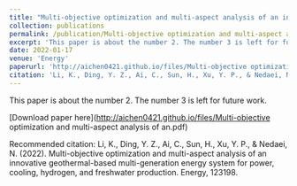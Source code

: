 ```yaml
---
title: "Multi-objective optimization and multi-aspect analysis of an innovative geothermal-based multi-generation energy system for power, cooling, hydrogen, and freshwater production"
collection: publications
permalink: /publication/Multi-objective optimization and multi-aspect analysis of an innovative geothermal-based multi-generation energy system for power, cooling, hydrogen, and freshwater production
excerpt: 'This paper is about the number 2. The number 3 is left for future work.'
date: 2022-01-17
venue: 'Energy'
paperurl: 'http://aichen0421.github.io/files/Multi-objective optimization and multi-aspect analysis of an.pdf'
citation: 'Li, K., Ding, Y. Z., Ai, C., Sun, H., Xu, Y. P., & Nedaei, N. (2022). Multi-objective optimization and multi-aspect analysis of an innovative geothermal-based multi-generation energy system for power, cooling, hydrogen, and freshwater production. Energy, 123198.'
---
```

This paper is about the number 2. The number 3 is left for future work.

[Download paper here](http://aichen0421.github.io/files/Multi-objective optimization and multi-aspect analysis of an.pdf)

Recommended citation: Li, K., Ding, Y. Z., Ai, C., Sun, H., Xu, Y. P., & Nedaei, N. (2022). Multi-objective optimization and multi-aspect analysis of an innovative geothermal-based multi-generation energy system for power, cooling, hydrogen, and freshwater production. Energy, 123198.

